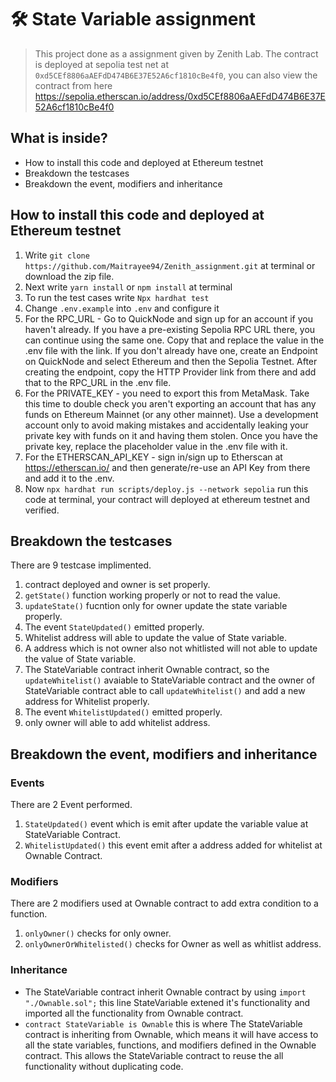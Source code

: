 # 🛠️ State Variable assignment
>
> This project done as a assignment given by Zenith Lab.
> The contract is deployed at sepolia test net at `0xd5CEf8806aAEFdD474B6E37E52A6cf1810cBe4f0`, you can also view the contract from here https://sepolia.etherscan.io/address/0xd5CEf8806aAEFdD474B6E37E52A6cf1810cBe4f0 


## What is inside?

- How to install this code and deployed at Ethereum testnet
- Breakdown the testcases
- Breakdown the event, modifiers and inheritance 


## How to install this code and deployed at Ethereum testnet

1.  Write ```git clone https://github.com/Maitrayee94/Zenith_assignment.git``` at terminal or download the zip file.
2.  Next write `yarn install` or `npm install` at terminal
3.  To run the test cases write `Npx hardhat test`
4.  Change `.env.example` into `.env` and configure it
5.  For the RPC_URL - Go to QuickNode and sign up for an account if you haven't already. If you have a pre-existing Sepolia RPC URL there, you can continue using the same one. Copy that and replace the value in the .env file with  the link. If you don't already have one, create an Endpoint on QuickNode and select Ethereum and then the Sepolia Testnet. After creating the endpoint, copy the HTTP Provider link from there and add that to the RPC_URL in the .env file.
6.  For the PRIVATE_KEY - you need to export this from MetaMask. Take this time to double check you aren't exporting an account that has any funds on Ethereum Mainnet (or any other mainnet). Use a development account only to avoid making mistakes and accidentally leaking your private key with funds on it and having them  stolen. Once you have the private key, replace the placeholder value in the .env file with it.
7.  For the ETHERSCAN_API_KEY - sign in/sign up to Etherscan at https://etherscan.io/ and then generate/re-use an API Key from there and add it to the .env.
8. Now `npx hardhat run scripts/deploy.js --network sepolia` run this code at terminal, your contract will deployed at ethereum testnet and verified.

## Breakdown the testcases

There are 9 testcase implimented.
1. contract deployed and owner is set properly.
2. `getState()` function working properly or not to read the value.
3. `updateState()` fucntion only for owner update the state variable properly.
4.  The event `StateUpdated()` emitted properly.
5. Whitelist address will able to update the value of State variable.
6. A address which is not owner also not whitlisted will not able to update the value of State variable.
7. The StateVariable contract inherit Ownable contract, so the `updateWhitelist()` avaiable to StateVariable contract and the owner of StateVariable contract able to call `updateWhitelist()` and add a new address for Whitelist properly.
8. The event `WhitelistUpdated()` emitted properly.
9. only owner will able to add whitelist address.

## Breakdown the event, modifiers and inheritance 

### Events
There are 2 Event performed.
1. `StateUpdated()` event which is emit after update the variable value at StateVariable Contract.
2. `WhitelistUpdated()` this event emit after a address added for whitelist at Ownable Contract.

### Modifiers
There are 2 modifiers used at Ownable contract to add extra condition to a function.
1. `onlyOwner()` checks for only owner.
2. `onlyOwnerOrWhitelisted()` checks for Owner as well as whitlist address.

### Inheritance
- The StateVariable contract inherit Ownable contract by using `import "./Ownable.sol";` this line StateVariable extened it's functionality and imported all the functionality from Ownable contract.
- `contract StateVariable is Ownable` this is where The StateVariable contract is inheriting from Ownable, which means it will have access to all the state variables, functions, and modifiers defined in the Ownable contract. This allows the StateVariable contract to reuse the all functionality without duplicating code.
